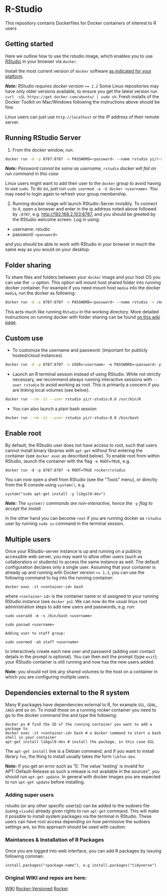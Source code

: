 # R-Studio
This repository contains Dockerfiles for Docker containers of interest to R users

## Getting started ##

Here we outline how to use the rstudio image,  which enables you to use [RStudio](http://www.rstudio.com/products/RStudio/) in your browser via `docker`. 

Install the most current version of `docker` software [as indicated for your platform](https://docs.docker.com/installation). 

_**Note:** RStudio requires docker version `>= 1.2`_  Some Linux repositories may have only older versions available, to ensure you get the latest version run `curl -sSL https://get.docker.com/ubuntu/ | sudo sh`. Fresh installs of the Docker Toolkit on Mac/Windows following the instructions above should be fine.  

Linux users can just use `http://localhost` or the IP address of their remote server.  

## Running RStudio Server ##

1) From the docker window, run:
```bash
docker run -d -p 8787:8787 -e PASSWORD=<password> --name rstudio yi/r-studio:0.0 # replace <password> with a password of your choice
```
_**Note:** Password cannot be same as username, `rstudio` docker will fail on run command in this case_

Linux users might want to add their user to the `docker` group to avoid having to use `sudo`.  To do so, just run `sudo usermod -a -G docker <username>`. You may need to login again to refresh your group membership.

2) Running docker image will launch RStudio-Server invisibly.  To connect to it, open a browser and enter in the ip address noted above followed by `:8787`, e.g. http://192.168.2.103:8787, and you should be greeted by the RStudio welcome screen.  Log in using:

- username: rstudio 
- password: `<password>`

and you should be able to work with RStudio in your browser in much the same way as you would on your desktop.

## Folder sharing

To share files and folders between your `docker` image and your host OS you can use the `-v` option. This option will mount host shared folder into running docker container. For example if you need mount host `media` into the docker `media`, run the docker as following:
```bash
docker run -d -p 8787:8787 -e PASSWORD=<password> --name rstudio -v /media:/media yi/r-studio:0.0 # replace <password> with a password of your choice
```
This acts much like running `RStudio` in the working directory. More detailed instructions on running docker with folder sharing can be found [on this wiki page](https://github.com/rocker-org/rocker/wiki/Sharing-files-with-host-machine).

## Custom use

- To customize the username and password: (important for publicly hosted/cloud instances)

```bash
docker run -d -p 8787:8787 -e USER=<username> -e PASSWORD=<password> yi/r-studio:0.0
```

- Launch an R terminal session instead of using RStudio.  While not strictly necessary, we recommend always running interactive sessions with `--user rstudio` to avoid working as root.  This is primarily a concern if you are linking local volumes (see below).

```bash
docker run --rm -it --user rstudio yi/r-studio:0.0 /usr/bin/R
```

- You can also launch a plain bash session

```bash
docker run --rm -it --user rstudio yi/r-studio:0.0 /bin/bash
```

## Enable root 

By default, the RStudio user does not have access to root, such that users cannot install binary libraries with `apt-get` without first entering the container (see `docker exec` as described below). To enable root from within RStudio, launch the container with the flag `-e ROOT=TRUE`, e.g.

    docker run -d -p 8787:8787 -e ROOT=TRUE rocker/rstudio

You can now open a shell from RStudio (see the "Tools" menu), or directly from the R console using `system()`, e.g.

    system("sudo apt-get install -y libgsl0-dev")

_**Note:** The `system()` commands are non-interactive, hence the `-y` flag to accept the install._

In the other hand you can become `root` if you are running docker as `rstudio` user by running `sudo su` command in the terminal session.

## Multiple users

Once your RStudio-server instance is up and running on a publicly accessible web server, you may want to allow other users (such as collaborators or students) to access the same instance as well.  The default configuration declares only a single user. Assuming that your container is already up and running with Docker version `>= 1.3`, you can use the following command to log into the running container:

```
docker exec -it <container-id> bash
```

where `<container-id>` is the container name or id assigned to your running RStudio instance (see `docker ps`).  We can now do the usual linux root administration steps to add new users and passwords, e.g. run:

```
sudo useradd -m -s /bin/bash <username>

sudo passwd <username>

Adding user to staff group:

sudo usermod -aG staff <username> 
```

to interactively create each new user and password (adding user contact details in the prompt is optional).  You can then exit the prompt (type `exit`); your RStudio container is still running and now has the new users added.  

**Note:** you should not link any shared volumes to the host on a container in which you are configuring multiple users.

## Dependencies external to the R system

Many R packages have dependencies external to R, for example `GSL`, `GDAL`, `JAGS` and so on. To install these on a running rocker container you need to go to the docker command line and type the following:

```
docker ps # find the ID of the running container you want to add a package to
docker exec -it <container-id> bash # a docker command to start a bash shell in your container
apt-get install libgsl0-dev # install the package, in this case GSL
```
The `apt-get install` line is a Debian command, and if you want to install library `foo`, the thing to install usually takes the form `libfoo-dev`.

**Note:** If you get an error such as "E: The value 'testing' is invalid for APT::Default-Release as such a release is not available in the sources", you should run `apt-get update`. In general with docker images you are expected to run `apt-get update` before installing.

### Adding super users
rstudio (or any other specific user(s)) can be added to the sudoers file (using `visudo`) already given rights to run `apt-get` command. This will make it possible to install system packages via the terminal in RStudio. These users can have root access depending on how permissive the sudoers settings are, so this approach should be used with caution.

### Maintances & Installation of R Packages

Once you are logged into web interface, you can add R packages by issuing following comman:

`install.packages("<package-name"), e.g install.packages("tidyverse")`

### Original WIKI and repos are here:

[WIKI](https://github.com/rocker-org/rocker/wiki/Using-the-RStudio-image)
[Rocker-Versioned](https://github.com/rocker-org/rocker-versioned)
[Rocker](https://github.com/rocker-org/rocker)
